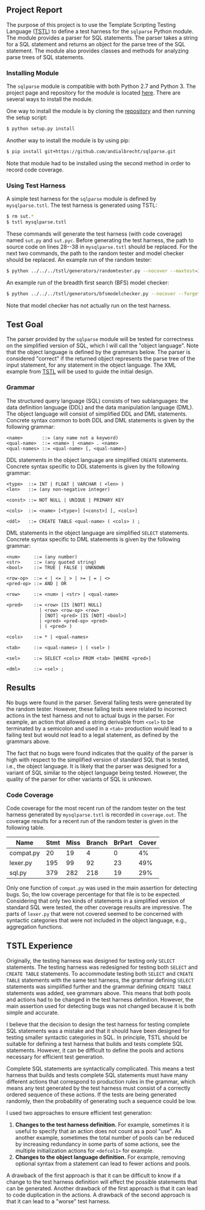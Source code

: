 ## Project Report

The purpose of this project is to use the Template Scripting Testing Language
([TSTL][tstl]) to define a test harness for the `sqlparse` Python module. The
module provides a parser for SQL statements. The parser takes a string for a SQL
statement and returns an object for the parse tree of the SQL statement. The
module also provides classes and methods for analyzing parse trees of SQL
statements.

### Installing Module

The `sqlparse` module is compatible with both Python 2.7 and Python 3. The
project page and repository for the module is located [here][sqlparse]. There
are several ways to install the module.

One way to install the module is by cloning the [repository][sqlparse] and then
running the setup script:

```bash
$ python setup.py install
```

Another way to install the module is by using pip:

```bash
$ pip install git+https://github.com/andialbrecht/sqlparse.git
```

Note that module had to be installed using the second method in order to record
code coverage.

### Using Test Harness

A simple test harness for the `sqlparse` module is defined by `mysqlparse.tstl`.
The test harness is generated using TSTL:

```bash
$ rm sut.*
$ tstl mysqlparse.tstl
```

These commands will generate the test harness (with code coverage) named
`sut.py` and `sut.pyc`. Before generating the test harness, the path to source
code on lines 28--38 in `mysqlparse.tstl` should be replaced. For the next two
commands, the path to the random tester and model checker should be replaced. An
example run of the random tester:

```bash
$ python ../../../tstl/generators/randomtester.py --nocover --maxtest=100 --depth=50
```

An example run of the breadth first search (BFS) model checker:

```bash
$ python ../../../tstl/generators/bfsmodelchecker.py --nocover --forget=0.5 --depth=50
```

Note that model checker has not actually run on the test harness.

## Test Goal

The parser provided by the `sqlparse` module will be tested for correctness on
the simplified version of SQL, which I will call the "object language". Note
that the object language is defined by the grammars below. The parser is
considered "correct" if the returned object represents the parse tree of the
input statement, for any statement in the object language. The XML example from
[TSTL][tstl] will be used to guide the initial design.

### Grammar

The structured query language (SQL) consists of two sublanguages: the data
definition language (DDL) and the data manipulation language (DML). The object
language will consist of simplified DDL and DML statements. Concrete syntax
common to both DDL and DML statements is given by the following grammar:

```
<name>       ::= (any name not a keyword)
<qual-name>  ::= <name> | <name> . <name>
<qual-names> ::= <qual-name> [, <qual-name>]
```

DDL statements in the object language are simplified `CREATE` statements.
Concrete syntax specific to DDL statements is given by the following grammar:

```
<type>  ::= INT | FLOAT | VARCHAR ( <len> )
<len>   ::= (any non-negative integer)

<const> ::= NOT NULL | UNIQUE | PRIMARY KEY

<cols>  ::= <name> [<type>] [<const>] [, <cols>]

<ddl>   ::= CREATE TABLE <qual-name> ( <cols> ) ;
```

DML statements in the object language are simplified `SELECT` statements.
Concrete syntax specific to DML statements is given by the following grammar:

```
<num>     ::= (any number)
<str>     ::= (any quoted string)
<bool>    ::= TRUE | FALSE | UNKNOWN

<row-op>  ::= < | <= | > | >= | = | <>
<pred-op> ::= AND | OR

<row>     ::= <num> | <str> | <qual-name>

<pred>    ::= <row> [IS [NOT] NULL]
            | <row> <row-op> <row>
            | [NOT] <pred> [IS [NOT] <bool>]
            | <pred> <pred-op> <pred>
            | ( <pred> )

<cols>    ::= * | <qual-names>

<tab>     ::= <qual-names> | ( <sel> )

<sel>     ::= SELECT <cols> FROM <tab> [WHERE <pred>]

<dml>     ::= <sel> ;
```

## Results

No bugs were found in the parser. Several failing tests were generated by the
random tester. However, these failing tests were related to incorrect actions in
the test harness and not to actual bugs in the parser. For example, an action
that allowed a string derivable from `<sel>` to be terminated by a semicolon and
used in a `<tab>` production would lead to a failing test but would not lead to
a legal statement, as defined by the grammars above.

The fact that no bugs were found indicates that the quality of the parser is
high with respect to the simplified version of standard SQL that is tested,
i.e., the object language. It is likely that the parser was designed for a
variant of SQL similar to the object language being tested. However, the quality
of the parser for other variants of SQL is unknown.

### Code Coverage

Code coverage for the most recent run of the random tester on the test harness
generated by `mysqlparse.tstl` is recorded in `coverage.out`. The coverage
results for a recent run of the random tester is given in the following table.

| Name      | Stmt | Miss | Branch | BrPart | Cover |
| --------- | ---- | ---- | ------ | ------ | ----- |
| compat.py |   20 |   19 |      4 |      0 |    4% |
| lexer.py  |  195 |   99 |     92 |     23 |   49% |
| sql.py    |  379 |  282 |    218 |     19 |   29% |

Only one function of `compat.py` was used in the main assertion for detecting
bugs. So, the low coverage percentage for that file is to be expected.
Considering that only two kinds of statements in a simplified version of
standard SQL were tested, the other coverage results are impressive. The parts
of `lexer.py` that were not covered seemed to be concerned with syntactic
categories that were not included in the object language, e.g., aggregation
functions.

## TSTL Experience

Originally, the testing harness was designed for testing only `SELECT`
statements. The testing harness was redesigned for testing both `SELECT`
and `CREATE TABLE` statements. To accommodate testing both `SELECT` and
`CREATE TABLE` statements with the same test harness, the grammar defining
`SELECT` statements was simplified further and the grammar defining
`CREATE TABLE` statements was added, see grammars above. This means that both
pools and actions had to be changed in the test harness definition. However, the
main assertion used for detecting bugs was not changed because it is both simple
and accurate.

I believe that the decision to design the test harness for testing complete
SQL statements was a mistake and that it should have been designed for testing
smaller syntactic categories in SQL. In principle, TSTL should be suitable for
defining a test harness that builds and tests complete SQL statements. However,
it can be difficult to define the pools and actions necessary for efficient test
generation.

Complete SQL statements are syntactically complicated. This means a test harness
that builds and tests complete SQL statements must have many different actions
that correspond to production rules in the grammar, which means any test
generated by the test harness must consist of a correctly ordered
sequence of these actions. If the tests are being generated randomly, then the
probability of generating such a sequence could be low.

I used two approaches to ensure efficient test generation:

1. **Changes to the test harness definition.** For example, sometimes it is
   useful to specify that an action does not count as a pool "use". As another
   example, sometimes the total number of pools can be reduced by increasing
   redundancy in some parts of some actions, see the multiple initialization
   actions for `<defcol1>` for example.
2. **Changes to the object language definition.** For example, removing optional
   syntax from a statement can lead to fewer actions and pools.

A drawback of the first approach is that it can be difficult to know if a change
to the test harness definition will effect the possible statements that can be
generated. Another drawback of the first approach is that it can lead to code
duplication in the actions. A drawback of the second approach is that it can
lead to a "worse" test harness.

[tstl]: https://github.com/agroce/tstl
[sqlparse]: https://github.com/andialbrecht/sqlparse
